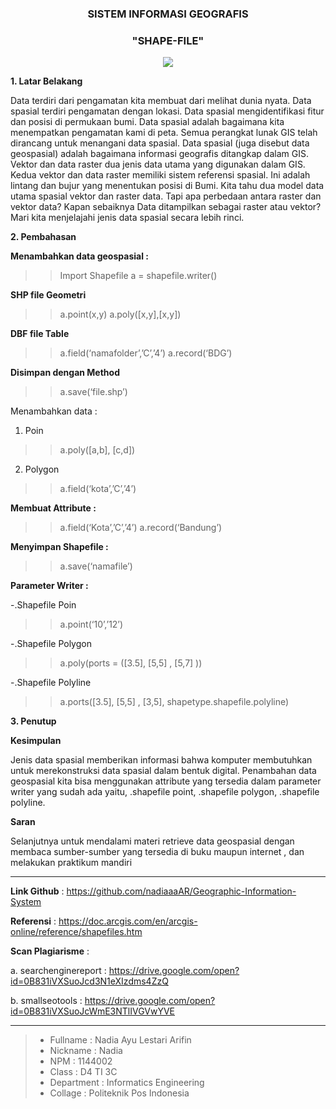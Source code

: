 <h3 align="center">SISTEM INFORMASI GEOGRAFIS</h3>
<h3 align="center">
"SHAPE-FILE"
</h3>


<p align="center">
  <img src="https://github.com/nadiaaaAR/Geographic-Information-System/blob/master/img/5.jpg">
</p>


**1. Latar Belakang**

Data terdiri dari pengamatan kita membuat dari melihat dunia nyata. Data spasial terdiri pengamatan dengan lokasi. Data spasial mengidentifikasi fitur dan posisi di permukaan bumi. Data spasial adalah bagaimana kita menempatkan pengamatan kami di peta. Semua perangkat lunak GIS telah dirancang untuk menangani data spasial. Data spasial (juga disebut data geospasial) adalah bagaimana informasi geografis ditangkap dalam GIS.  
Vektor dan data raster dua jenis data utama yang digunakan dalam GIS. Kedua vektor dan data raster memiliki sistem referensi spasial. Ini adalah lintang dan bujur yang menentukan posisi di Bumi. Kita tahu dua model data utama spasial vektor dan raster data. Tapi apa perbedaan antara raster dan vektor data? Kapan sebaiknya Data ditampilkan sebagai raster atau vektor? Mari kita menjelajahi jenis data spasial secara lebih rinci.


**2. Pembahasan**

**Menambahkan data geospasial :**

>>Import Shapefile
>>a = shapefile.writer()
	
**SHP file Geometri**
	
>>a.point(x,y)
>>a.poly([x,y],[x,y])

**DBF file Table**

>>a.field(‘namafolder’,’C’,’4’)
>>a.record(‘BDG’)

**Disimpan dengan Method**

>>a.save(‘file.shp’)

Menambahkan data :

1.	Poin<br>

>>a.poly([a,b], [c,d])

2.	Polygon<br>

>>a.field(‘kota’,’C’,’4’)

**Membuat Attribute :**
	
>>a.field(‘Kota’,’C’,’4’)
>>a.record(‘Bandung’)
	
**Menyimpan Shapefile :**

>>a.save(‘namafile’)

**Parameter Writer :**

-.Shapefile Poin

>>a.point(‘10’,’12’)

-.Shapefile Polygon
>>a.poly(ports = ([3.5], [5,5] , [5,7] ))

-.Shapefile Polyline	
>>a.ports([3.5], [5,5] , [3,5], shapetype.shapefile.polyline)




**3. Penutup**

**Kesimpulan**

Jenis data spasial memberikan informasi bahwa komputer membutuhkan untuk merekonstruksi data spasial dalam bentuk digital. Penambahan data geospasial kita bisa menggunakan attribute yang tersedia dalam parameter writer yang sudah ada yaitu, .shapefile point, .shapefile polygon, .shapefile polyline.

**Saran**

Selanjutnya untuk mendalami materi retrieve data geospasial dengan membaca sumber-sumber yang tersedia di buku maupun internet , dan melakukan praktikum mandiri

-------

**Link Github**               :  https://github.com/nadiaaaAR/Geographic-Information-System<br>

**Referensi**                 : https://doc.arcgis.com/en/arcgis-online/reference/shapefiles.htm<br>

**Scan Plagiarisme**          : <br>
   
a. searchenginereport   :   https://drive.google.com/open?id=0B831iVXSuoJcd3N1eXIzdms4ZzQ <br>
        
b. smallseotools        :   https://drive.google.com/open?id=0B831iVXSuoJcWmE3NTlIVGVwYVE <br>

  
-------

> - Fullname         : Nadia Ayu Lestari Arifin
> - Nickname         : Nadia
> - NPM              : 1144002
> - Class            : D4 TI 3C
> - Department       : Informatics Engineering
> - Collage          : Politeknik Pos Indonesia






